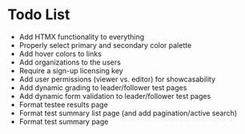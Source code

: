 # Todo List

- Add HTMX functionality to everything
- Properly select primary and secondary color palette
- Add hover colors to links
- Add organizations to the users
- Require a sign-up licensing key
- Add user permissions (viewer vs. editor) for showcasability
- Add dynamic grading to leader/follower test pages
- Add dynamic form validation to leader/follower test pages
- Format testee results page
- Format test summary list page (and add pagination/active search)
- Format test summary page